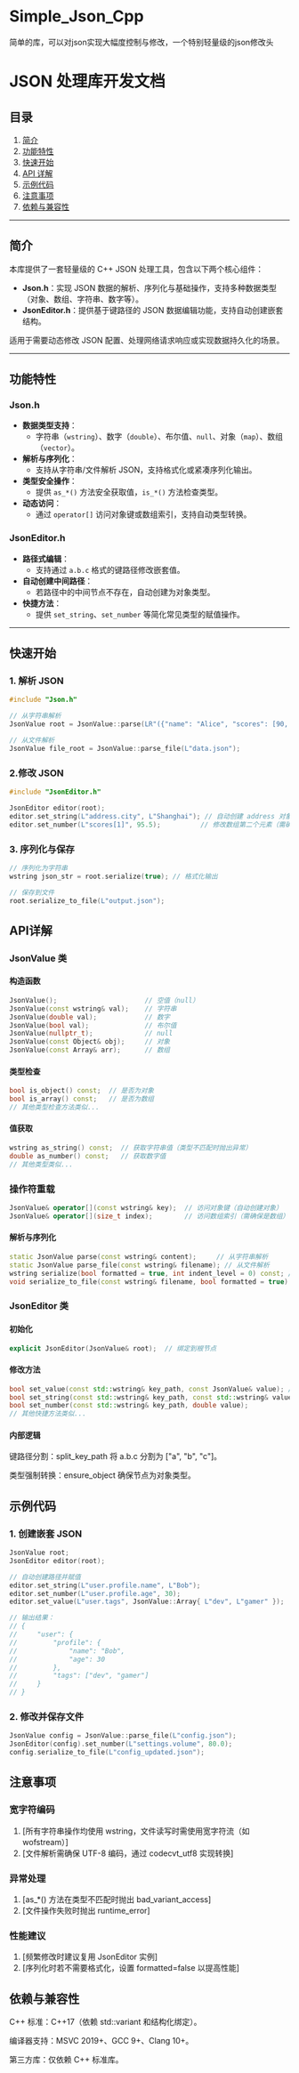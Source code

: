# Simple_Json_Cpp
简单的库，可以对json实现大幅度控制与修改，一个特别轻量级的json修改头

# JSON 处理库开发文档

## 目录
1. [简介](#简介)  
2. [功能特性](#功能特性)  
3. [快速开始](#快速开始)  
4. [API 详解](#api-详解)  
5. [示例代码](#示例代码)  
6. [注意事项](#注意事项)  
7. [依赖与兼容性](#依赖与兼容性)  

---

## 简介
本库提供了一套轻量级的 C++ JSON 处理工具，包含以下两个核心组件：
- **Json.h**：实现 JSON 数据的解析、序列化与基础操作，支持多种数据类型（对象、数组、字符串、数字等）。  
- **JsonEditor.h**：提供基于键路径的 JSON 数据编辑功能，支持自动创建嵌套结构。  

适用于需要动态修改 JSON 配置、处理网络请求响应或实现数据持久化的场景。

---

## 功能特性
### Json.h
- **数据类型支持**：  
  - 字符串（`wstring`）、数字（`double`）、布尔值、`null`、对象（`map`）、数组（`vector`）。  
- **解析与序列化**：  
  - 支持从字符串/文件解析 JSON，支持格式化或紧凑序列化输出。  
- **类型安全操作**：  
  - 提供 `as_*()` 方法安全获取值，`is_*()` 方法检查类型。  
- **动态访问**：  
  - 通过 `operator[]` 访问对象键或数组索引，支持自动类型转换。  

### JsonEditor.h
- **路径式编辑**：  
  - 支持通过 `a.b.c` 格式的键路径修改嵌套值。  
- **自动创建中间路径**：  
  - 若路径中的中间节点不存在，自动创建为对象类型。  
- **快捷方法**：  
  - 提供 `set_string`、`set_number` 等简化常见类型的赋值操作。  

---

## 快速开始
### 1. 解析 JSON
```cpp
#include "Json.h"

// 从字符串解析
JsonValue root = JsonValue::parse(LR"({"name": "Alice", "scores": [90, 85]})");

// 从文件解析
JsonValue file_root = JsonValue::parse_file(L"data.json");

```
### 2.修改 JSON
```cpp
#include "JsonEditor.h"

JsonEditor editor(root);
editor.set_string(L"address.city", L"Shanghai"); // 自动创建 address 对象
editor.set_number(L"scores[1]", 95.5);          // 修改数组第二个元素（需确保是数组）
```
### 3. 序列化与保存
```cpp
// 序列化为字符串
wstring json_str = root.serialize(true); // 格式化输出

// 保存到文件
root.serialize_to_file(L"output.json");
```
## API详解
### JsonValue 类
#### 构造函数
```cpp
JsonValue();                      // 空值（null）
JsonValue(const wstring& val);    // 字符串
JsonValue(double val);            // 数字
JsonValue(bool val);              // 布尔值
JsonValue(nullptr_t);             // null
JsonValue(const Object& obj);     // 对象
JsonValue(const Array& arr);      // 数组
```
#### 类型检查
```cpp
bool is_object() const;  // 是否为对象
bool is_array() const;   // 是否为数组
// 其他类型检查方法类似...
```
#### 值获取
```cpp
wstring as_string() const;  // 获取字符串值（类型不匹配时抛出异常）
double as_number() const;   // 获取数字值
// 其他类型类似...
```
### 操作符重载
```cpp
JsonValue& operator[](const wstring& key);  // 访问对象键（自动创建对象）
JsonValue& operator[](size_t index);        // 访问数组索引（需确保是数组）
```
#### 解析与序列化
```cpp
static JsonValue parse(const wstring& content);     // 从字符串解析
static JsonValue parse_file(const wstring& filename); // 从文件解析
wstring serialize(bool formatted = true, int indent_level = 0) const; // 序列化
void serialize_to_file(const wstring& filename, bool formatted = true) const; // 保存到文件
```
### JsonEditor 类
#### 初始化
```cpp
explicit JsonEditor(JsonValue& root);  // 绑定到根节点
```
#### 修改方法
```cpp
bool set_value(const std::wstring& key_path, const JsonValue& value); // 通用赋值
bool set_string(const std::wstring& key_path, const std::wstring& value); 
bool set_number(const std::wstring& key_path, double value);
// 其他快捷方法类似...
```
#### 内部逻辑
键路径分割：split_key_path 将 a.b.c 分割为 ["a", "b", "c"]。<br>

类型强制转换：ensure_object 确保节点为对象类型。<br>

## 示例代码
### 1. 创建嵌套 JSON
```cpp
JsonValue root;
JsonEditor editor(root);

// 自动创建路径并赋值
editor.set_string(L"user.profile.name", L"Bob");
editor.set_number(L"user.profile.age", 30);
editor.set_value(L"user.tags", JsonValue::Array{ L"dev", L"gamer" });

// 输出结果：
// {
//     "user": {
//         "profile": {
//             "name": "Bob",
//             "age": 30
//         },
//         "tags": ["dev", "gamer"]
//     }
// }
```
### 2. 修改并保存文件
```cpp
JsonValue config = JsonValue::parse_file(L"config.json");
JsonEditor(config).set_number(L"settings.volume", 80.0);
config.serialize_to_file(L"config_updated.json");
```
</hr>

## 注意事项
### 宽字符编码
1. [所有字符串操作均使用 wstring，文件读写时需使用宽字符流（如 wofstream）]
2. [文件解析需确保 UTF-8 编码，通过 codecvt_utf8 实现转换]
### 异常处理
1. [as_*() 方法在类型不匹配时抛出 bad_variant_access]
2. [文件操作失败时抛出 runtime_error]
### 性能建议
1. [频繁修改时建议复用 JsonEditor 实例]
2. [序列化时若不需要格式化，设置 formatted=false 以提高性能]

## 依赖与兼容性
C++ 标准：C++17（依赖 std::variant 和结构化绑定）。

编译器支持：MSVC 2019+、GCC 9+、Clang 10+。

第三方库：仅依赖 C++ 标准库。
